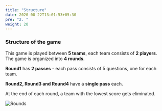 ```yaml
---
title: "Structure"
date: 2020-08-22T13:01:53+05:30
pre: "2. "
weight: 20
---
```


### Structure of the game

This game is played between **5 teams**, each team consists of **2 players**. The game is organized into **4 rounds**.

**Round1** has **2 passes** - each pass consists of 5 questions, one for each team. 

**Round2, Round3 and Round4** have a **single pass** each. 

At the end of each round, a team with the lowest score gets eliminated.  

![Rounds](/images/rounds.png?width=700px)